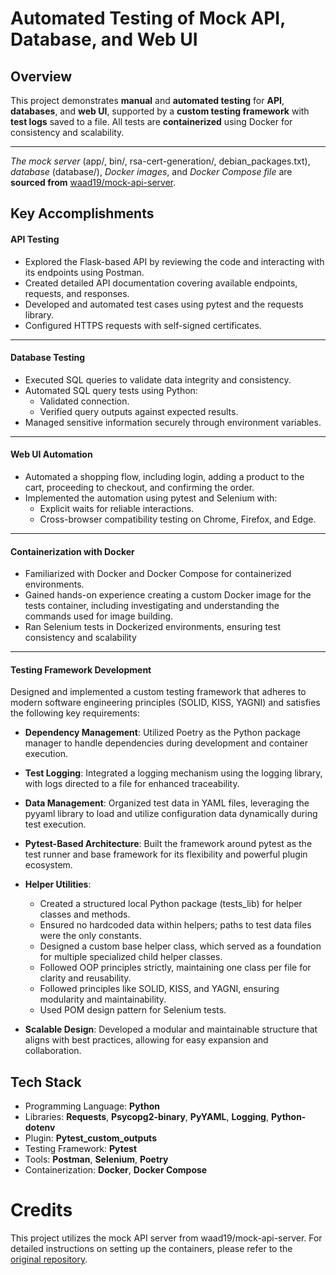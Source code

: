 # Automated Testing of Mock API, Database, and Web UI

## Overview
This project demonstrates **manual** and **automated testing** for **API**, **databases**, and **web UI**, supported by a **custom testing framework** with **test logs** saved to a file. All tests are **containerized** using Docker for consistency and scalability.

------------

*The mock server* (app/, bin/, rsa-cert-generation/, debian_packages.txt), *database* (database/), *Docker images*, and *Docker Compose file* are **sourced from** [waad19/mock-api-server](http://github.com/waad19/mock-api-server "waad19/mock-api-server").

## Key Accomplishments
#### API Testing
- Explored the Flask-based API by reviewing the code and interacting with its endpoints using Postman.
- Created detailed API documentation covering available endpoints, requests, and responses.
- Developed and automated test cases using pytest and the requests library.
- Configured HTTPS requests with self-signed certificates.

------------

#### Database Testing
- Executed SQL queries to validate data integrity and consistency.
- Automated SQL query tests using Python:
	- Validated connection.
	- Verified query outputs against expected results.
- Managed sensitive information securely through environment variables.

------------

#### Web UI Automation
- Automated a shopping flow, including login, adding a product to the cart, proceeding to checkout, and confirming the order.
- Implemented the automation using pytest and Selenium with:
	- Explicit waits for reliable interactions.
	- Cross-browser compatibility testing on Chrome, Firefox, and Edge.

------------

#### Containerization with Docker
- Familiarized with Docker and Docker Compose for containerized environments.
- Gained hands-on experience creating a custom Docker image for the tests container, including investigating and understanding the commands used for image building.
- Ran Selenium tests in Dockerized environments, ensuring test consistency and scalability

------------

#### Testing Framework Development
Designed and implemented a custom testing framework that adheres to modern software engineering principles (SOLID, KISS, YAGNI) and satisfies the following key requirements:

- **Dependency Management**:
Utilized Poetry as the Python package manager to handle dependencies during development and container execution.

- **Test Logging**:
Integrated a logging mechanism using the logging library, with logs directed to a file for enhanced traceability.

- **Data Management**:
Organized test data in YAML files, leveraging the pyyaml library to load and utilize configuration data dynamically during test execution.

- **Pytest-Based Architecture**:
Built the framework around pytest as the test runner and base framework for its flexibility and powerful plugin ecosystem.

- **Helper Utilities**:
	- Created a structured local Python package (tests_lib) for helper classes and methods.
	- Ensured no hardcoded data within helpers; paths to test data files were the only constants.
	- Designed a custom base helper class, which served as a foundation for multiple specialized child helper classes.
	- Followed OOP principles strictly, maintaining one class per file for clarity and reusability.
	- Followed principles like SOLID, KISS, and YAGNI, ensuring modularity and maintainability.
	- Used POM design pattern for Selenium tests.

- **Scalable Design**:
Developed a modular and maintainable structure that aligns with best practices, allowing for easy expansion and collaboration.

## Tech Stack
- Programming Language: **Python**
- Libraries: **Requests**, **Psycopg2-binary**, **PyYAML**, **Logging**, **Python-dotenv**
- Plugin: **Pytest_custom_outputs**
- Testing Framework: **Pytest**
- Tools: **Postman**, **Selenium**, **Poetry**
- Containerization: **Docker**, **Docker Compose**

# Credits
This project utilizes the mock API server from waad19/mock-api-server. For detailed instructions on setting up the containers, please refer to the [original repository](http://github.com/waad19/mock-api-server "original repository").